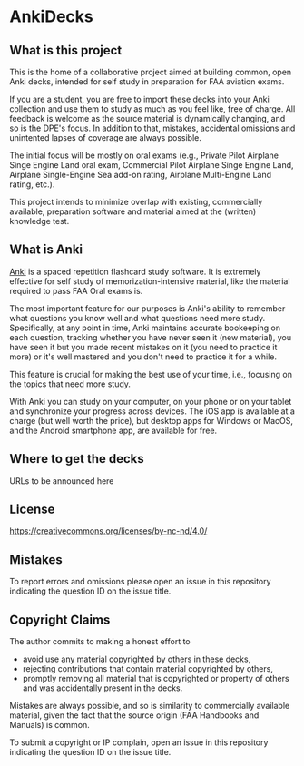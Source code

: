 # AnkiDecks


## What is this project
This is the home of a collaborative project aimed at building common, open Anki decks, intended for self study in preparation for FAA aviation exams. 

If you are a student, you are free to import these decks into your Anki collection and use them to study as much as you feel like, free of charge. All feedback is welcome as the source material is dynamically changing, and so is the DPE's focus. 
In addition to that, mistakes, accidental omissions and unintented lapses of coverage are always possible.

The initial focus will be mostly on oral exams (e.g., Private Pilot Airplane Singe Engine Land oral exam, Commercial Pilot Airplane Singe Engine Land, Airplane Single-Engine Sea add-on rating, Airplane Multi-Engine Land rating, etc.).

This project intends to minimize overlap with existing, commercially available, preparation software and material aimed at the (written) knowledge test.  

## What is Anki
[Anki](https://apps.ankiweb.net/) is a spaced repetition flashcard study software. 
It is extremely effective for self study of memorization-intensive material, like the material required to pass FAA Oral exams is.

The most important feature for our purposes is Anki's ability to remember what questions you know well and what questions need more study.
Specifically, at any point in time, Anki maintains accurate bookeeping on each question, tracking whether you have never seen it (new material), you have seen it but you made recent mistakes on it (you need to practice it more) or it's well mastered and you don't need to practice it for a while.

This feature is crucial for making the best use of your time, i.e., focusing on the topics that need more study. 

With Anki you can study on your computer, on your phone or on your tablet and synchronize your progress across devices.
The iOS app is available at a charge (but well worth the price), but desktop apps for Windows or MacOS, and the Android smartphone app, are available for free. 

## Where to get the decks
URLs to be announced here

## License

https://creativecommons.org/licenses/by-nc-nd/4.0/

## Mistakes
To report errors and omissions please open an issue in this repository indicating the question ID on the issue title.


## Copyright Claims

The author commits to making a honest effort to 
- avoid use any material copyrighted by others in these decks,
- rejecting contributions that contain material copyrighted by others,
- promptly removing all material that is copyrighted or property of others and was accidentally present in the decks.

Mistakes are always possible, and so is similarity to commercially available material, given the fact that the source origin (FAA Handbooks and Manuals) is common.

To submit a copyright or IP complain, open an issue in this repository indicating the question ID on the issue title.
